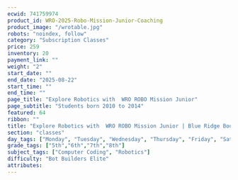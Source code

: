 ```yaml
---
ecwid: 741759974
product_id: WRO-2025-Robo-Mission-Junior-Coaching
product_image: "/wrotable.jpg"
robots: "noindex, follow"
category: "Subscription Classes"
price: 259
inventory: 20
payment_link: ""
weight: "2"
start_date: ""
end_date: "2025-08-22"
start_time: ""
end_time: ""
page_title: "Explore Robotics with  WRO ROBO Mission Junior"
page_subtitle: "Students born 2010 to 2014"
featured: 64
ribbon: ""
title: "Explore Robotics with  WRO ROBO Mission Junior | Blue Ridge Boost"
section: "classes"
day_tags: ["Monday", "Tuesday", "Wednesday", "Thursday", "Friday", "Saturday", "Sunday"]
grade_tags: ["5th","6th","7th","8th"]
subject_tags: ["Computer Coding", "Robotics"]
difficulty: "Bot Builders Elite"
attributes:
---
```

